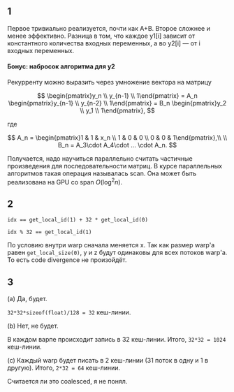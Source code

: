 ## 1

Первое тривиально реализуется, почти как A+B. Второе сложнее и менее эффективно. Разница в том, что каждое y1[i] зависит от константного количества входных переменных, а во y2[i] &mdash; от i входных переменных.

#### Бонус: набросок алгоритма для y2

Рекурренту можно выразить через умножение вектора на матрицу

$$
\begin{pmatrix}y_n \\ y_{n-1} \\ 1\end{pmatrix} = 
A_n
\begin{pmatrix}y_{n-1} \\ y_{n-2} \\ 1\end{pmatrix} =
B_n
\begin{pmatrix}y_2 \\ y_1 \\ 1\end{pmatrix},
$$

где

$$
A_n = \begin{pmatrix}1 & 1 & x_n \\ 1 & 0 & 0 \\ 0 & 0 & 1\end{pmatrix},\\
\\
B_n = A_3\cdot A_4\cdot ... \cdot A_n.
$$

Получается, надо научиться параллельно считать частичные произведения для последовательности матриц. В курсе параллельных алгоритмов такая операция называлась scan. Она может быть реализована на GPU со span $O(\log^2 n)$.

## 2

`idx == get_local_id(1) + 32 * get_local_id(0)`

`idx % 32 == get_local_id(1)`

По условию внутри warp сначала меняется x. Так как размер warp'а равен `get_local_size(0)`, y и z будут одинаковы для всех потоков warp'а. То есть code divergence не произойдёт.

## 3

(a) Да, будет.

`32*32*sizeof(float)/128 = 32` кеш-линии.

(b) Нет, не будет.

В каждом варпе происходит запись в 32 кеш-линии. Итого, `32*32 = 1024` кеш-линии.

(c) Каждый warp будет писать в 2 кеш-линии (31 поток в одну и 1 в другую). Итого, `2*32 = 64` кеш-линии.

Считается ли это coalesced, я не понял.